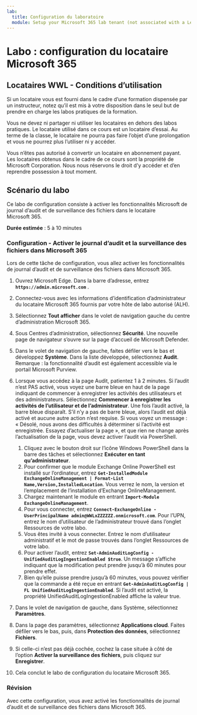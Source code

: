 ```yaml
---
lab:
  title: Configuration du laboratoire
  module: Setup your Microsoft 365 lab tenant (not associated with a Learn module)
---
```


# Labo : configuration du locataire Microsoft 365

## Locataires WWL - Conditions d’utilisation
Si un locataire vous est fourni dans le cadre d’une formation dispensée par un instructeur, notez qu’il est mis à votre disposition dans le seul but de prendre en charge les labos pratiques de la formation.

Vous ne devez ni partager ni utiliser les locataires en dehors des labos pratiques. Le locataire utilisé dans ce cours est un locataire d’essai. Au terme de la classe, le locataire ne pourra pas faire l’objet d’une prolongation et vous ne pourrez plus l’utiliser ni y accéder.

Vous n’êtes pas autorisé à convertir un locataire en abonnement payant. Les locataires obtenus dans le cadre de ce cours sont la propriété de Microsoft Corporation. Nous nous réservons le droit d’y accéder et d’en reprendre possession à tout moment.

## Scénario du labo

Ce labo de configuration consiste à activer les fonctionnalités Microsoft de journal d’audit et de surveillance des fichiers dans le locataire Microsoft 365.

**Durée estimée** : 5 à 10 minutes

### Configuration - Activer le journal d’audit et la surveillance des fichiers dans Microsoft 365

Lors de cette tâche de configuration, vous allez activer les fonctionnalités de journal d’audit et de surveillance des fichiers dans Microsoft 365.  

1. Ouvrez Microsoft Edge. Dans la barre d’adresse, entrez **`https://admin.microsoft.com`** .

1. Connectez-vous avec les informations d’identification d’administrateur du locataire Microsoft 365 fournis par votre hôte de labo autorisé (ALH).

1. Sélectionnez **Tout afficher** dans le volet de navigation gauche du centre d’administration Microsoft 365.

1. Sous Centres d’administration, sélectionnez **Sécurité**.  Une nouvelle page de navigateur s’ouvre sur la page d’accueil de Microsoft Defender.

1. Dans le volet de navigation de gauche, faites défiler vers le bas et développez **Système**.  Dans la liste développée, sélectionnez **Audit**.  Remarque : la fonctionnalité d’audit est également accessible via le portail Microsoft Purview.

1. Lorsque vous accédez à la page Audit, patientez 1 à 2 minutes.  Si l’audit n’est PAS activé, vous voyez une barre bleue en haut de la page indiquant de commencer à enregistrer les activités des utilisateurs et des administrateurs.  Sélectionnez **Commencer à enregistrer les activités de l’utilisateur et de l’administrateur**.  Une fois l’audit activé, la barre bleue disparaît.  S’il n’y a pas de barre bleue, alors l’audit est déjà activé et aucune autre action n’est requise.  Si vous voyez un message : « Désolé, nous avons des difficultés à déterminer si l’activité est enregistrée. Essayez d’actualiser la page », et que rien ne change après l’actualisation de la page, vous devez activer l’audit via PowerShell.
    1. Cliquez avec le bouton droit sur l’icône Windows PowerShell dans la barre des tâches et sélectionnez **Exécuter en tant qu’administrateur**.
    1. Pour confirmer que le module Exchange Online PowerShell est installé sur l’ordinateur, entrez **`Get-InstalledModule ExchangeOnlineManagement | Format-List Name,Version,InstalledLocation`**.  Vous verrez le nom, la version et l’emplacement de l’installation d’Exchange OnlineManagement.
    1. Chargez maintenant le module en entrant **`Import-Module ExchangeOnlineManagement`**.
    1. Pour vous connecter, entrez **`Connect-ExchangeOnline -UserPrincipalName admin@WWLxZZZZZZ.onmicrosoft.com`**.  Pour l’UPN, entrez le nom d’utilisateur de l’administrateur trouvé dans l’onglet Ressources de votre labo.
    1. Vous êtes invité à vous connecter.  Entrez le nom d’utilisateur administratif et le mot de passe trouvés dans l’onglet Ressources de votre labo.
    1. Pour activer l’audit, entrez **`Set-AdminAuditLogConfig -UnifiedAuditLogIngestionEnabled $true`**. Un message s’affiche indiquant que la modification peut prendre jusqu’à 60 minutes pour prendre effet.
    1. Bien qu’elle puisse prendre jusqu’à 60 minutes, vous pouvez vérifier que la commande a été reçue en entrant **`Get-AdminAuditLogConfig | FL UnifiedAuditLogIngestionEnabled`**.  Si l’audit est activé, la propriété UnifiedAuditLogIngestionEnabled affiche la valeur true.

1. Dans le volet de navigation de gauche, dans Système, sélectionnez **Paramètres**.

1. Dans la page des paramètres, sélectionnez **Applications cloud**.   Faites défiler vers le bas, puis, dans **Protection des données**, sélectionnez **Fichiers**.

1. Si celle-ci n’est pas déjà cochée, cochez la case située à côté de l’option **Activer la surveillance des fichiers**, puis cliquez sur **Enregistrer**.  

1. Cela conclut le labo de configuration du locataire Microsoft 365.

### Révision

Avec cette configuration, vous avez activé les fonctionnalités de journal d’audit et de surveillance des fichiers dans Microsoft 365.
